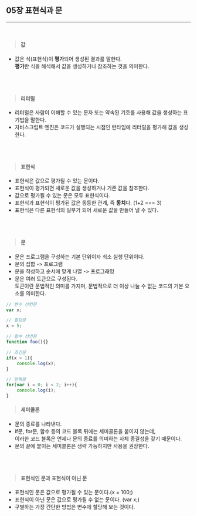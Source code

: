 ## 05장 표현식과 문
<hr>
<br>

> #### 값
- 값은 식(표현식)이 **평가**되어 생성된 결과를 말한다.<br>
**평가**란 식을 해석해서 값을 생성하거나 참조하는 것을 의미한다.
<br>
<br>

> #### 리터럴
- 리터럴은 사람이 이해할 수 있는 문자 또는 약속된 기호를 사용해 값을 생성하는 표기법을 말한다.
- 자바스크립트 엔진은 코드가 실행되는 시점인 런타임에 리터럴을 평가해 값을 생성한다.
<br>
<br>

> #### 표현식
- 표현식은 값으로 평가될 수 있는 문이다.
- 표현식이 평가되면 새로운 값을 생성하거나 기존 값을 참조한다.
- 값으로 평가될 수 있는 문은 모두 표현식이다.
- 표현식과 표현식이 평가된 값은 동등한 관계, 즉 **동치**다. (1+2 === 3)
- 표현식은 다른 표현식의 일부가 되어 새로운 값을 만들어 낼 수 있다.
<br>
<br>

> #### 문
- 문은 프로그램을 구성하는 기본 단위이자 최소 실행 단위이다.
- 문의 집합 -> 프로그램
- 문을 작성하고 순서에 맞게 나열 -> 프로그래밍
- 문은 여러 토큰으로 구성된다.<br>
    토큰이란 문법적인 의미를 가지며, 문법적으로 더 이상 나눌 수 없는 코드의 기본 요소를 의미한다.

``` javascript
// 변수 선언문
var x;

// 할당문
x = 5;

// 함수 선언문
function foo(){}

// 조건문
if(x > 1){
    console.log(x);
}

// 반복문
for(var i = 0; i < 2; i++){
    console.log(i);
}
```

> #### 세미콜론
- 문의 종료를 나타낸다.
- if문, for문, 함수 등의 코드 블록 뒤에는 세미콜론을 붙이지 않는데,<br> 이러한 코드 블록은 언제나 문의 종료를 의미하는 자체 종결성을 갖기 때문이다.
- 문의 끝에 붙이는 세미콜론은 생략 가능하지만 사용을 권장한다.
<br>
<br>

> #### 표현식인 문과 표현식이 아닌 문
- 표현식인 문은 값으로 평가될 수 있는 문이다.(x = 100;)
- 표현식이 아닌 문은 값으로 평가될 수 없는 문이다. (var x;)
- 구별하는 가장 간단한 방법은 변수에 할당해 보는 것이다.    